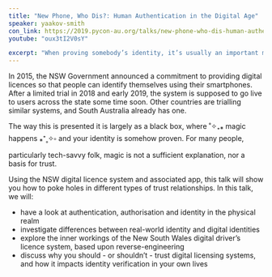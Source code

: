 ```yaml
---
title: "New Phone, Who Dis?: Human Authentication in the Digital Age"
speaker: yaakov-smith
con_link: https://2019.pycon-au.org/talks/new-phone-who-dis-human-authentication-in-the-digital-age
youtube: "oux3tI2V0sY"

excerpt: "When proving somebody’s identity, it’s usually an important matter and critical to get right. With digital licences springing up around the globe, including here in New South Wales, how can we be sure that the computer is telling the truth? Does digitising the process actually improve it?"
---
```


In 2015, the NSW Government announced a commitment to providing digital licences so that people can identify themselves using their smartphones. After a limited trial in 2018 and early 2019, the system is supposed to go live to users across the state some time soon. Other countries are trialling similar systems, and South Australia already has one.

The way this is presented it is largely as a black box, where ˚✧₊⁎ magic happens ⁎⁺˳✧༚ and your identity is somehow proven. For many people, particularly tech-savvy folk, magic is not a sufficient explanation, nor a basis for trust.

Using the NSW digital licence system and associated app, this talk will show you how to poke holes in different types of trust relationships. In this talk, we will:

- have a look at authentication, authorisation and identity in the physical realm
- investigate differences between real-world identity and digital identities
- explore the inner workings of the New South Wales digital driver’s licence system, based upon reverse-engineering
- discuss why you should - or shouldn’t - trust digital licensing systems, and how it impacts identity verification in your own lives